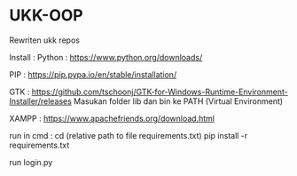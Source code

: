 # UKK-OOP
Rewriten ukk repos

Install :
Python :
https://www.python.org/downloads/

PIP : 
https://pip.pypa.io/en/stable/installation/

GTK :
https://github.com/tschoonj/GTK-for-Windows-Runtime-Environment-Installer/releases
Masukan folder lib dan bin ke PATH (Virtual Environment)

XAMPP :
https://www.apachefriends.org/download.html

run in cmd :
cd (relative path to file requirements.txt)
pip install -r requirements.txt

run login.py
